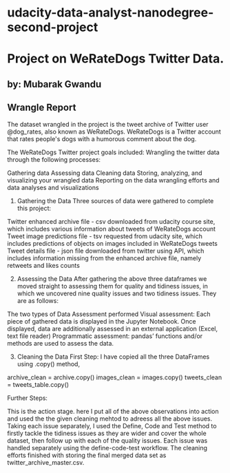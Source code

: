 # udacity-data-analyst-nanodegree-second-project
# Project on WeRateDogs Twitter Data.

## by: Mubarak Gwandu

## Wrangle Report

The dataset wrangled in the project is the tweet archive of Twitter user @dog_rates, also known as WeRateDogs. WeRateDogs is a Twitter account that rates people's dogs with a humorous comment about the dog.

The WeRateDogs Twitter project goals included: Wrangling the twitter data through the following processes:

Gathering data
Assessing data
Cleaning data
Storing, analyzing, and visualizing your wrangled data
Reporting on the data wrangling efforts and data analyses and visualizations

1. Gathering the Data
Three sources of data were gathered to complete this project:

Twitter enhanced archive file - csv downloaded from udacity course site, which includes various information about tweets of WeRateDogs account
Tweet image predictions file - tsv requested from udacity site, which includes predictions of objects on images included in WeRateDogs tweets
Tweet details file - json file downloaded from twitter using API, which includes information missing from the enhanced archive file, namely retweets and likes counts

2. Assessing the Data
After gathering the above three dataframes we moved straight to assessing them for quality and tidiness issues, in which we uncovered nine quality issues and two tidiness issues. They are as follows:

The two types of Data Assessment performed
Visual assessment: Each piece of gathered data is displayed in the Jupyter Notebook. Once displayed, data are additionally assessed in an external application (Excel, text file reader)
Programmatic assessment: pandas’ functions and/or methods are used to assess the data.

3. Cleaning the Data
First Step: I have copied all the three DataFrames using .copy() method,

archive_clean = archive.copy()
images_clean = images.copy()
tweets_clean = tweets_table.copy()

Further Steps:

This is the action stage. here I put all of the above observations into action and used the the given cleaning mehtod to adreess all the above issues.
Taking each issue separately, I used the Define, Code and Test method to firstly tackle the tidiness issues as they are wider and cover the whole dataset, then follow up with each of the quality issues.
Each issue was handled separately using the define-code-test workflow.
The cleaning efforts finished with storing the final merged data set as twitter_archive_master.csv.
